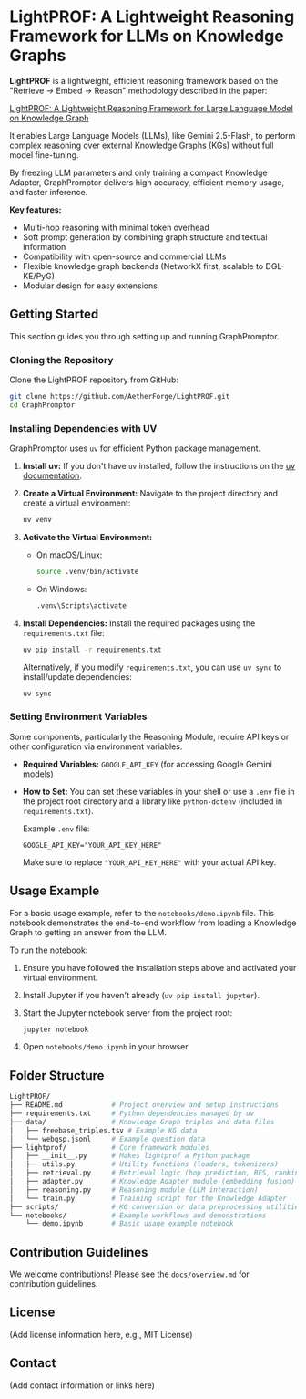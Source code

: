 # LightPROF: A Lightweight Reasoning Framework for LLMs on Knowledge Graphs

**LightPROF** is a lightweight, efficient reasoning framework based on the "Retrieve → Embed → Reason" methodology described in the paper:

[LightPROF: A Lightweight Reasoning Framework for Large Language Model on Knowledge Graph](https://arxiv.org/abs/2504.03137)

It enables Large Language Models (LLMs), like Gemini 2.5-Flash, to perform complex reasoning over external Knowledge Graphs (KGs) without full model fine-tuning.

By freezing LLM parameters and only training a compact Knowledge Adapter, GraphPromptor delivers high accuracy, efficient memory usage, and faster inference.

**Key features:**

- Multi-hop reasoning with minimal token overhead
- Soft prompt generation by combining graph structure and textual information
- Compatibility with open-source and commercial LLMs
- Flexible knowledge graph backends (NetworkX first, scalable to DGL-KE/PyG)
- Modular design for easy extensions

## Getting Started

This section guides you through setting up and running GraphPromptor.

### Cloning the Repository

Clone the LightPROF repository from GitHub:

```bash
git clone https://github.com/AetherForge/LightPROF.git
cd GraphPromptor
```

### Installing Dependencies with UV

GraphPromptor uses `uv` for efficient Python package management.

1. **Install uv:** If you don't have `uv` installed, follow the instructions on the [uv documentation](https://docs.astral.sh/uv/tutorial/installation/).

2. **Create a Virtual Environment:** Navigate to the project directory and create a virtual environment:

    ```bash
    uv venv
    ```

3. **Activate the Virtual Environment:**
    - On macOS/Linux:

        ```bash
        source .venv/bin/activate
        ```

    - On Windows:

        ```bash
        .venv\Scripts\activate
        ```

4. **Install Dependencies:** Install the required packages using the `requirements.txt` file:

    ```bash
    uv pip install -r requirements.txt
    ```

    Alternatively, if you modify `requirements.txt`, you can use `uv sync` to install/update dependencies:

    ```bash
    uv sync
    ```

### Setting Environment Variables

Some components, particularly the Reasoning Module, require API keys or other configuration via environment variables.

- **Required Variables:** `GOOGLE_API_KEY` (for accessing Google Gemini models)
- **How to Set:** You can set these variables in your shell or use a `.env` file in the project root directory and a library like `python-dotenv` (included in `requirements.txt`).

    Example `.env` file:

    ```dotenv
    GOOGLE_API_KEY="YOUR_API_KEY_HERE"
    ```

    Make sure to replace `"YOUR_API_KEY_HERE"` with your actual API key.

## Usage Example

For a basic usage example, refer to the `notebooks/demo.ipynb` file. This notebook demonstrates the end-to-end workflow from loading a Knowledge Graph to getting an answer from the LLM.

To run the notebook:

1. Ensure you have followed the installation steps above and activated your virtual environment.
2. Install Jupyter if you haven't already (`uv pip install jupyter`).
3. Start the Jupyter notebook server from the project root:

    ```bash
    jupyter notebook
    ```

4. Open `notebooks/demo.ipynb` in your browser.

## Folder Structure

```bash
LightPROF/
├── README.md            # Project overview and setup instructions
├── requirements.txt     # Python dependencies managed by uv
├── data/                # Knowledge Graph triples and data files
│   ├── freebase_triples.tsv # Example KG data
│   └── webqsp.jsonl     # Example question data
├── lightprof/           # Core framework modules
│   ├── __init__.py      # Makes lightprof a Python package
│   ├── utils.py         # Utility functions (loaders, tokenizers)
│   ├── retrieval.py     # Retrieval logic (hop prediction, BFS, ranking)
│   ├── adapter.py       # Knowledge Adapter module (embedding fusion)
│   ├── reasoning.py     # Reasoning module (LLM interaction)
│   └── train.py         # Training script for the Knowledge Adapter
├── scripts/             # KG conversion or data preprocessing utilities
└── notebooks/           # Example workflows and demonstrations
    └── demo.ipynb       # Basic usage example notebook
```

## Contribution Guidelines

We welcome contributions! Please see the `docs/overview.md` for contribution guidelines.

## License

(Add license information here, e.g., MIT License)

## Contact

(Add contact information or links here)
